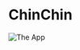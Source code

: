 # ChinChin
![The App](https://remnote-user-data.s3.amazonaws.com/hYzqN_svO5xAwdTGRtOmHHCeJd489SoVeQ-muOQOg8JeLqYUKysn7eiJifclqNMexWOqdO5-n4e_vtmWAGBiPpdOUN6lba1-eM-UOE73R0HpqeV92mESxFr4pPY2QC6n.png)
